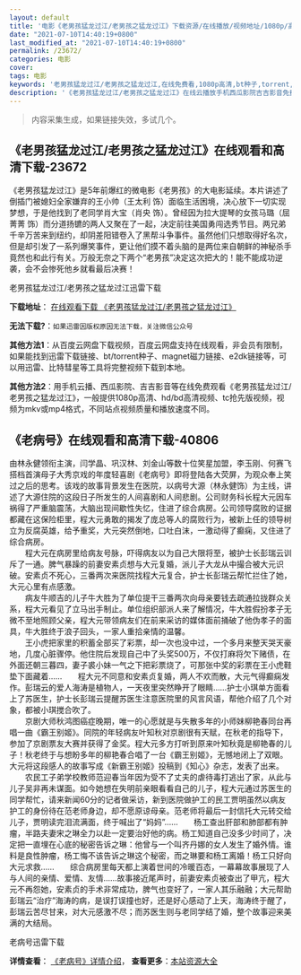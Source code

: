 ```yaml
---
layout: default
title: '电影《老男孩猛龙过江/老男孩之猛龙过江》下载资源/在线播放/视频地址/1080p/高清/蓝光'
date: "2021-07-10T14:40:19+0800"
last_modified_at: "2021-07-10T14:40:19+0800"
permalink: /23672/
categories: 电影
cover:
tags: 电影
keywords: '老男孩猛龙过江/老男孩之猛龙过江,在线免费看,1080p高清,bt种子,torrent,百度云盘,magnet,磁力链,迅雷下载资源'
description: '《老男孩猛龙过江/老男孩之猛龙过江》在线云播放手机西瓜影院吉吉影音免费看，1080p高清bd/hd未删减完整版和tc抢先枪版，mkv/mp4格式，附带bt/torrent种子、magnet/磁力链、百度云盘、网盘资源迅雷下载链接'
---
```


>内容采集生成，如果链接失效，多试几个。


## 《老男孩猛龙过江/老男孩之猛龙过江》在线观看和高清下载-23672

《老男孩猛龙过江》是5年前爆红的微电影《老男孩》的大电影延续。本片讲述了倒插门被媳妇全家嫌弃的王小帅（王太利 饰）面临生活困境，决心放下一切实现梦想，于是他找到了老同学肖大宝（肖央 饰）。曾经因为拉大提琴的女孩马璐（屈菁菁 饰）而分道扬镳的两人又聚在了一起，决定前往美国勇闯选秀节目。两兄弟千辛万苦来到纽约，却阴差阳错卷入了黑帮斗争事件。虽然他们只想取得好名次，但是却引发了一系列爆笑事件，更让他们摸不着头脑的是两位来自朝鲜的神秘杀手竟然也和此行有关。万般无奈之下两个&ldquo;老男孩&rdquo;决定这次把大的！能不能成功逆袭，会不会惨死他乡就看最后决赛！


老男孩猛龙过江/老男孩之猛龙过江迅雷下载

**下载地址**： [在线观看下载 《老男孩猛龙过江/老男孩之猛龙过江》](https://www.993dy.com//vod-detail-id-24466.html) 


**无法下载?**：`如果迅雷因版权原因无法下载，关注微信公众号 `

**其他方法1**：从百度云网盘下载视频，百度云网盘支持在线观看，非会员有限制，如果能找到迅雷下载链接、bt/torrent种子、magnet磁力链接、e2dk链接等，可以用迅雷、比特彗星等工具将完整视频下载到本地。

**其他方法2**：用手机云播、西瓜影院、吉吉影音等在线免费观看《老男孩猛龙过江/老男孩之猛龙过江》，一般提供1080p高清、hd/bd高清视频、tc抢先版视频，视频为mkv或mp4格式，不同站点视频质量和播放速度不同。


## 《老病号》在线观看和高清下载-40806

由林永健领衔主演，闫学晶、巩汉林、刘金山等数十位笑星加盟，李玉刚、何赛飞搭档首演母子大秀京戏的年度轻喜剧《老病号》即将登陆各大荧屏，为观众奉上笑过之后的思考。该戏的故事背景发生在医院，以病号大源（林永健饰）为主线，讲述了大源住院的这段日子所发生的人间喜剧和人间悲剧。公司财务科长程大元因车祸得了严重脑震荡，大脑出现间歇性失忆，住进了综合病房。公司领导腐败的证据都藏在这保险柜里，程大元勇敢的揭发了庞总等人的腐败行为，被新上任的领导树立为反腐英雄，给予重奖，大元突然倒地，口吐白沫，一激动得了癫痫，又住进了综合病房。<br />　　程大元在病房里给病友号脉，吓得病友以为自己大限将至，被护士长彭瑞云训斥了一通。脾气暴躁的前妻安素贞想与大元复婚，派儿子大龙从中撮合被大元识破。安素贞不死心，三番两次来医院找程大元复合，护士长彭瑞云帮忙拦住了她，大元心里有点感激。<br />　　病友牛顺吉的儿子牛大胜为了单位提干三番两次向母亲要钱去疏通拉拢群众关系，程大元看见了立马出手制止。单位组织部派人来了解情况，牛大胜假扮孝子无微不至地照顾父亲，程大元带领病友们在前来采访的媒体面前捅破了他伪孝子的面具，牛大胜终于浪子回头，一家人重拾亲情的温馨。<br />　　王小虎把家里的积蓄全部买了彩票，却一次也没中过，一个多月来整天哭天豪地，几度心脏骤停。他住院后发现自己中了头奖500万，不仅打麻将欠下赌债，在外面还朝三暮四，妻子裘小妹一气之下把彩票烧了，可那张中奖的彩票在王小虎鞋垫下面藏着……　　程大元不同意和安素贞复婚，两人不欢而散，大元气得癫痫发作。彭瑞云的爱人海涛是植物人，一天夜里突然睁开了眼睛&hellip;…护士小琪单方面看上了苏医生，护士长彭瑞云提醒苏医生注意医院里的风言风语，帮他介绍了几个对象，都被小琪搅合吹了。<br />　　京剧大师秋鸿图癌症晚期，唯一的心愿就是与失散多年的小师妹柳艳春同台再唱一曲《霸王别姬》。同院的年轻病友叶知秋对京剧很有天赋，在秋老的指导下，参加了京剧票友大赛并获得了金奖。程大元多方打听到原来叶知秋竟是柳艳春的儿子！秋老终于与想盼多年的柳艳春合唱了一台《霸王别姬》，无憾地闭上了双眼。大元将这段感人的故事写成《新霸王别姬》投稿到《知心》杂志，发表了出来。<br />　　农民工子弟学校教师范迎春当年因为受不了丈夫的虐待毒打逃出了家，从此与儿子吴非再未谋面。如今她想在失明前亲眼看看自己的儿子，程大元通过苏医生的同学帮忙，请来新闻60分的记者做采访，新到医院做护工的民工贾明虽然以病友护工的身份待在范老师身边，却不愿原谅母亲。范老师将最后一封信托大元转交给儿子，贾明读完泪流满面，终于喊出了&ldquo;妈妈”……　　杨工查出肝部和肺部都有肿瘤，半路夫妻宋之琳全力以赴一定要治好他的病。杨工知道自己没多少时间了，决定把一直埋在心底的秘密告诉之琳：他曾与一个叫齐丹娜的女人发生了婚外情。谁料是良性肿瘤，杨工悔不该告诉之琳这个秘密，而之琳要和杨工离婚！杨工只好向大元求救&hellip;…　　综合病房里每天都上演着世间的冷暖百态，一幕幕故事展现了人与人间的亲情、爱情、友情&hellip;…故事接近尾声时，前妻安素贞被查出了甲亢，程大元不再怨她，安素贞的手术非常成功，脾气也变好了，一家人其乐融融；大元帮助彭瑞云“治疗”海涛的病，是误打误撞也好，还是好心感动了上天，海涛终于醒了，彭瑞云苦尽甘来，对大元感激不尽；而苏医生则与老同学结了婚，整个故事迎来美满的大结局。


老病号迅雷下载

**详情查看**： [《老病号》详情介绍](/movie/40806/)， **查看更多**：[本站资源大全](/movie/t/all/)

